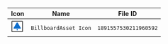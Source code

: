 | Icon | Name | File ID |
| ---  | ---  | ---     |
| ![](BillboardAsset%20Icon.png) | `BillboardAsset Icon` | `1891557530211960592` |

